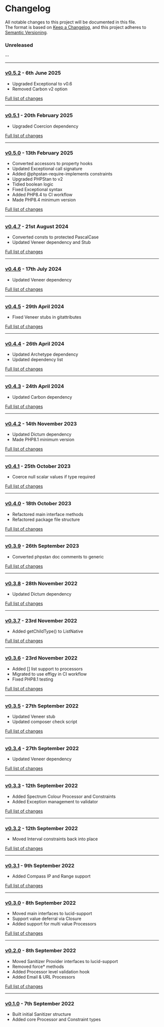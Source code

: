 # Changelog

All notable changes to this project will be documented in this file.<br>
The format is based on [Keep a Changelog](https://keepachangelog.com/en/1.0.0/),
and this project adheres to [Semantic Versioning](https://semver.org/spec/v2.0.0.html).

### Unreleased
--

---

### [v0.5.2](https://github.com/decodelabs/lucid/commits/v0.5.2) - 6th June 2025

- Upgraded Exceptional to v0.6
- Removed Carbon v2 option

[Full list of changes](https://github.com/decodelabs/lucid/compare/v0.5.1...v0.5.2)

---

### [v0.5.1](https://github.com/decodelabs/lucid/commits/v0.5.1) - 20th February 2025

- Upgraded Coercion dependency

[Full list of changes](https://github.com/decodelabs/lucid/compare/v0.5.0...v0.5.1)

---

### [v0.5.0](https://github.com/decodelabs/lucid/commits/v0.5.0) - 13th February 2025

- Converted accessors to property hooks
- Updated Exceptional call signature
- Added @phpstan-require-implements constraints
- Upgraded PHPStan to v2
- Tidied boolean logic
- Fixed Exceptional syntax
- Added PHP8.4 to CI workflow
- Made PHP8.4 minimum version

[Full list of changes](https://github.com/decodelabs/lucid/compare/v0.4.7...v0.5.0)

---

### [v0.4.7](https://github.com/decodelabs/lucid/commits/v0.4.7) - 21st August 2024

- Converted consts to protected PascalCase
- Updated Veneer dependency and Stub

[Full list of changes](https://github.com/decodelabs/lucid/compare/v0.4.6...v0.4.7)

---

### [v0.4.6](https://github.com/decodelabs/lucid/commits/v0.4.6) - 17th July 2024

- Updated Veneer dependency

[Full list of changes](https://github.com/decodelabs/lucid/compare/v0.4.5...v0.4.6)

---

### [v0.4.5](https://github.com/decodelabs/lucid/commits/v0.4.5) - 29th April 2024

- Fixed Veneer stubs in gitattributes

[Full list of changes](https://github.com/decodelabs/lucid/compare/v0.4.4...v0.4.5)

---

### [v0.4.4](https://github.com/decodelabs/lucid/commits/v0.4.4) - 26th April 2024

- Updated Archetype dependency
- Updated dependency list

[Full list of changes](https://github.com/decodelabs/lucid/compare/v0.4.3...v0.4.4)

---

### [v0.4.3](https://github.com/decodelabs/lucid/commits/v0.4.3) - 24th April 2024

- Updated Carbon dependency

[Full list of changes](https://github.com/decodelabs/lucid/compare/v0.4.2...v0.4.3)

---

### [v0.4.2](https://github.com/decodelabs/lucid/commits/v0.4.2) - 14th November 2023

- Updated Dictum dependency
- Made PHP8.1 minimum version

[Full list of changes](https://github.com/decodelabs/lucid/compare/v0.4.1...v0.4.2)

---

### [v0.4.1](https://github.com/decodelabs/lucid/commits/v0.4.1) - 25th October 2023

- Coerce null scalar values if type required

[Full list of changes](https://github.com/decodelabs/lucid/compare/v0.4.0...v0.4.1)

---

### [v0.4.0](https://github.com/decodelabs/lucid/commits/v0.4.0) - 18th October 2023

- Refactored main interface methods
- Refactored package file structure

[Full list of changes](https://github.com/decodelabs/lucid/compare/v0.3.9...v0.4.0)

---

### [v0.3.9](https://github.com/decodelabs/lucid/commits/v0.3.9) - 26th September 2023

- Converted phpstan doc comments to generic

[Full list of changes](https://github.com/decodelabs/lucid/compare/v0.3.8...v0.3.9)

---

### [v0.3.8](https://github.com/decodelabs/lucid/commits/v0.3.8) - 28th November 2022

- Updated Dictum dependency

[Full list of changes](https://github.com/decodelabs/lucid/compare/v0.3.7...v0.3.8)

---

### [v0.3.7](https://github.com/decodelabs/lucid/commits/v0.3.7) - 23rd November 2022

- Added getChildType() to ListNative

[Full list of changes](https://github.com/decodelabs/lucid/compare/v0.3.6...v0.3.7)

---

### [v0.3.6](https://github.com/decodelabs/lucid/commits/v0.3.6) - 23rd November 2022

- Added [] list support to processors
- Migrated to use effigy in CI workflow
- Fixed PHP8.1 testing

[Full list of changes](https://github.com/decodelabs/lucid/compare/v0.3.5...v0.3.6)

---

### [v0.3.5](https://github.com/decodelabs/lucid/commits/v0.3.5) - 27th September 2022

- Updated Veneer stub
- Updated composer check script

[Full list of changes](https://github.com/decodelabs/lucid/compare/v0.3.4...v0.3.5)

---

### [v0.3.4](https://github.com/decodelabs/lucid/commits/v0.3.4) - 27th September 2022

- Updated Veneer dependency

[Full list of changes](https://github.com/decodelabs/lucid/compare/v0.3.3...v0.3.4)

---

### [v0.3.3](https://github.com/decodelabs/lucid/commits/v0.3.3) - 12th September 2022

- Added Spectrum Colour Processor and Constraints
- Added Exception management to validator

[Full list of changes](https://github.com/decodelabs/lucid/compare/v0.3.2...v0.3.3)

---

### [v0.3.2](https://github.com/decodelabs/lucid/commits/v0.3.2) - 12th September 2022

- Moved Interval constraints back into place

[Full list of changes](https://github.com/decodelabs/lucid/compare/v0.3.1...v0.3.2)

---

### [v0.3.1](https://github.com/decodelabs/lucid/commits/v0.3.1) - 9th September 2022

- Added Compass IP and Range support

[Full list of changes](https://github.com/decodelabs/lucid/compare/v0.3.0...v0.3.1)

---

### [v0.3.0](https://github.com/decodelabs/lucid/commits/v0.3.0) - 8th September 2022

- Moved main interfaces to lucid-support
- Support value deferral via Closure
- Added support for multi value Processors

[Full list of changes](https://github.com/decodelabs/lucid/compare/v0.2.0...v0.3.0)

---

### [v0.2.0](https://github.com/decodelabs/lucid/commits/v0.2.0) - 8th September 2022

- Moved Sanitizer Provider interfaces to lucid-support
- Removed force* methods
- Added Processor level validation hook
- Added Email & URL Processors

[Full list of changes](https://github.com/decodelabs/lucid/compare/v0.1.0...v0.2.0)

---

### [v0.1.0](https://github.com/decodelabs/lucid/commits/v0.1.0) - 7th September 2022

- Built initial Sanitizer structure
- Added core Processor and Constraint types
